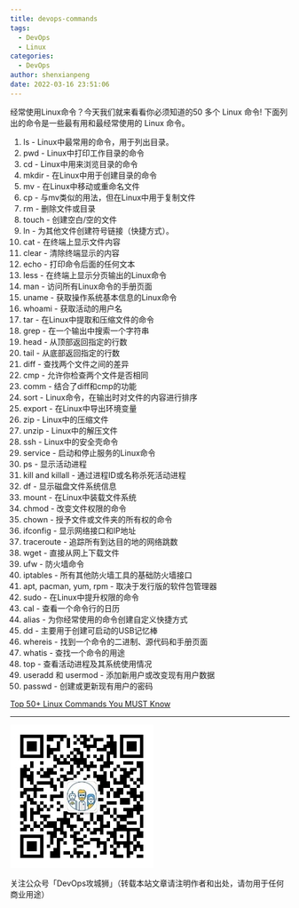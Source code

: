 ```yaml
---
title: devops-commands
tags:
  - DevOps
  - Linux
categories:
  - DevOps
author: shenxianpeng
date: 2022-03-16 23:51:06
---
```


经常使用Linux命令？今天我们就来看看你必须知道的50 多个 Linux 命令!
下面列出的命令是一些最有用和最经常使用的 Linux 命令。

1. ls - Linux中最常用的命令，用于列出目录。
2. pwd - Linux中打印工作目录的命令
3. cd - Linux中用来浏览目录的命令
4. mkdir - 在Linux中用于创建目录的命令
5. mv - 在Linux中移动或重命名文件
6. cp - 与mv类似的用法，但在Linux中用于复制文件
7. rm - 删除文件或目录
8. touch - 创建空白/空的文件
9. ln - 为其他文件创建符号链接（快捷方式）。
10. cat - 在终端上显示文件内容
11. clear - 清除终端显示的内容
12. echo - 打印命令后面的任何文本
13. less - 在终端上显示分页输出的Linux命令
14. man - 访问所有Linux命令的手册页面
15. uname - 获取操作系统基本信息的Linux命令
16. whoami - 获取活动的用户名
17. tar - 在Linux中提取和压缩文件的命令
18. grep - 在一个输出中搜索一个字符串
19. head - 从顶部返回指定的行数
20. tail - 从底部返回指定的行数
21. diff - 查找两个文件之间的差异
22. cmp - 允许你检查两个文件是否相同
23. comm - 结合了diff和cmp的功能
24. sort - Linux命令，在输出时对文件的内容进行排序
25. export - 在Linux中导出环境变量
26. zip - Linux中的压缩文件
27. unzip - Linux中的解压文件
28. ssh - Linux中的安全壳命令
29. service - 启动和停止服务的Linux命令
30. ps - 显示活动进程
31. kill and killall - 通过进程ID或名称杀死活动进程
32. df - 显示磁盘文件系统信息
33. mount - 在Linux中装载文件系统
34. chmod - 改变文件权限的命令
35. chown - 授予文件或文件夹的所有权的命令
36. ifconfig - 显示网络接口和IP地址
37. traceroute - 追踪所有到达目的地的网络跳数
38. wget - 直接从网上下载文件
39. ufw - 防火墙命令
40. iptables - 所有其他防火墙工具的基础防火墙接口
41. apt, pacman, yum, rpm - 取决于发行版的软件包管理器
42. sudo - 在Linux中提升权限的命令
43. cal - 查看一个命令行的日历
44. alias - 为你经常使用的命令创建自定义快捷方式
45. dd - 主要用于创建可启动的USB记忆棒
46. whereis - 找到一个命令的二进制、源代码和手册页面
47. whatis - 查找一个命令的用途
48. top - 查看活动进程及其系统使用情况
49. useradd 和 usermod - 添加新用户或改变现有用户数据
50. passwd - 创建或更新现有用户的密码

[Top 50+ Linux Commands You MUST Know](https://www.journaldev.com/34067/linux-commands)

---

![ ](https://github.com/shenxianpeng/shenxianpeng.github.io/blob/master/about/index/qrcode.jpg?raw=true)

关注公众号「DevOps攻城狮」（转载本站文章请注明作者和出处，请勿用于任何商业用途）
